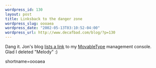 ```yaml
--- 
wordpress_id: 130
layout: post
title: Linksback to the danger zone
wordpress_slug: oooaea
wordpress_date: "2002-05-13T03:10:52-04:00"
wordpress_url: http://www.decafbad.com/blog/?p=130
---
```

<p>Dang it.  Jon's blog <a href="http://radio.weblogs.com/0100887/2002/05/12.html#a234">lists a link</a> to my <a href="http://www.decafbad.com/twiki/bin/view/Main/MovableType">MovableType</a> management console.  Glad I deleted "Melody"  :)</p>
<!--more-->
shortname=oooaea
